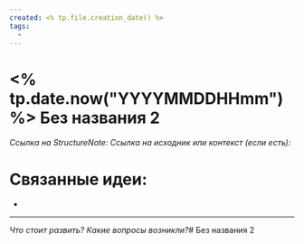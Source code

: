 ```yaml
---
created: <% tp.file.creation_date() %> 
tags:
  -
---
```

#  <% tp.date.now("YYYYMMDDHHmm") %> Без названия 2
*Ссылка на StructureNote:*
*Ссылка на исходник или контекст (если есть):* 

# Связанные идеи:
* 
---

*Что стоит развить? Какие вопросы возникли?*# Без названия 2
